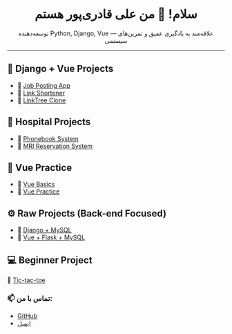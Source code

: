 <h1 align="center">سلام! 👋 من علی قادری‌پور هستم</h1>
<p align="center">توسعه‌دهنده Python, Django, Vue — علاقه‌مند به یادگیری عمیق و تمرین‌های سیستمی</p>

---

## 💼 Django + Vue Projects
- 🔗 [Job Posting App](https://github.com/alighaderipour/jobposting)
- 🔗 [Link Shortener](https://github.com/alighaderipour/linkshortener)
- 🔗 [LinkTree Clone](https://github.com/alighaderipour/LinkTreeClone)

## 🏥 Hospital Projects
- 🔗 [Phonebook System](https://github.com/alighaderipour/phonebook)
- 🔗 [MRI Reservation System](https://github.com/alighaderipour/mri)

## 🎨 Vue Practice
- 🔗 [Vue Basics](https://github.com/alighaderipour/vue)
- 🔗 [Vue Practice](https://github.com/alighaderipour/vue-practice)

## ⚙️ Raw Projects (Back-end Focused)
- 🔗 [Django + MySQL](https://github.com/alighaderipour/djangomysql)
- 🔗 [Vue + Flask + MySQL](https://github.com/alighaderipour/vue-flask-mysql)

## 💻 Beginner Project
🔗 [Tic-tac-toe](https://github.com/alighaderipour/Tic-tac-toe)
### 📫 تماس با من:
- [GitHub](https://github.com/alighaderipour)
- [ایمیل](mailto:ali.ghaderipour@gmail.com) 

